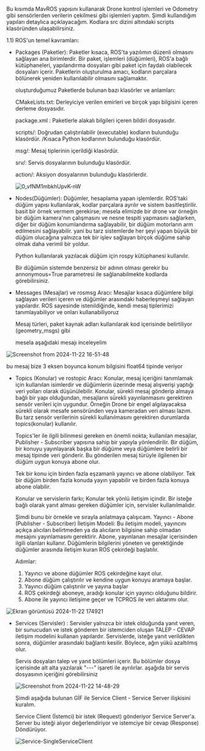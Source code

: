 Bu kısımda  MavROS yapısını kullanarak Drone kontrol işlemleri ve Odometry gibi sensörlerden verilerin çekilmesi gibi işlemleri yaptım. Şimdi kullandığım yapıları detaylıca açıklayacağım.
Kodlara src dizini altındaki scripts klasöründen ulaşabilirsiniz.

1.1) ROS'un temel kavramları:
- Packages (Paketler):
  Paketler kısaca, ROS'ta yazılımın düzenli olmasını sağlayan ana birimlerdir. Bir paket, işlemleri (düğümleri), ROS'a bağlı kütüphaneleri, yapılandırma dosyaları gibi paket için faydalı olabilecek dosyaları
  içerir. Paketlerin oluşturulma amacı, kodların parçalara bölünerek yeniden kullanılabilir olmasını sağlamaktır.



  oluşturduğumuz Paketlerde  bulunan bazı klasörler ve anlamları:

  CMakeLists.txt: Derleyiciye verilen emirleri ve birçok yapı bilgisini içeren derleme dosyasıdır.

  package.xml : Paketlerle alakalı bilgileri içeren bildiri dosyasıdır.

  scripts/: Doğrudan çalıştırılabilir (executable) kodların bulunduğu klasördür. /Kısaca Python kodlarının bulunduğu klasördür.

  msg/: Mesaj tiplerinin içerildiği klasördür.

  srv/: Servis dosyalarının bulunduğu klasördür.

  action/: Aksiyon dosyalarının bulunduğu klasörlerdir.

  ![0_vfNM1mbkhUpvK-nW](https://github.com/user-attachments/assets/20b30845-b81a-4776-9bef-bace725eff6a)


- Nodes(Düğümler):
  Düğümler, hesaplama yapan işlemlerdir. ROS'taki düğüm yapısı kullanılarak, kodlar parçalara ayrılır ve sistem basitleştirilir.
  basit bir örnek vermem gerekirse; mesela elimizde bir drone var örneğin bir düğüm kamera'nın çalışmasını ve nesne tespiti yapmasını sağlarken, diğer bir düğüm konumlandırma sağlayabilir, bir düğüm motorların arm edilmesini sağlayabilir.
  yani bu tarz sistemlerde her şeyi yapan büyük bir düğüm olucağına yalnızca tek bir işlev sağlayan birçok düğüme sahip olmak daha verimli bir yoldur.

  Python kullanılarak yazılacak düğüm için rospy kütüphanesi kullanılır.

  Bir düğümün sistemde benzersiz bir adının olması gerekir bu annonymous=True parametresi ile sağlanabilmekte kodlarda görebilirsiniz.



- Messages (Mesajlar) ve rosmsg Aracı:
  Mesajlar kısaca düğümlere bilgi sağlayan verileri içeren ve düğümler arasındaki haberleşmeyi sağlayan yapılardır.
  ROS sayesinde istenildiğinde, kendi mesaj tiplerimizi tanımlayabiliyor ve onları kullanabiliyoruz

  Mesaj türleri, paket kaynak adları kullanılarak kod içerisinde belirtiliyor (geometry_msgs) gibi
  
  mesela aşağıdaki mesajı inceleyelim
  
![Screenshot from 2024-11-22 16-51-48](https://github.com/user-attachments/assets/74e717a7-b88c-45a4-bd81-94ecc0295fa6)

  bu mesaj bize 3 eksen boyunca konum bilgisini float64 tipinde veriyor


- Topics (Konular) ve rostopic Aracı:
  Konular, mesaj içeriğini tanımlamak için kullanılan isimlerdir ve düğümlerin üzerinde mesaj alışverişi yaptığı veri yolları olarak düşünülebilir.
  Konular, sürekli mesaj gönderip almaya bağlı bir yapı olduğundan, mesajların sürekli yayınlanmasını gerektiren sensör verileri için uygundur. Örneğin Drone bir engel algılayacaksa sürekli olarak mesafe sensöründen veya kameradan
  veri alması lazım. Bu tarz sensör verilerinin sürekli kullanılmasını gerektiren durumlarda topics(konular) kullanılır.

  Topics'ler ile ilgili bilinmesi gereken en önemli nokta; kullanılan mesajlar, Publisher - Subscriber yapısına sahip bir yapıyla yönlendirilir. Bir düğüm, bir konuyu yayınlayarak başka bir düğüme veya düğümlere belirli bir mesaj tipinde veri
  gönderir. Bu gönderilen mesaj türüyle ilgilenen bir düğüm uygun konuya abone olur.

  
  Tek bir konu için birden fazla eşzamanlı yayıncı ve abone olabiliyor. Tek bir düğüm birden fazla konuda yayın yapabilir ve birden fazla konuya abone olabilir.

  Konular ve servislerin farkı; Konular tek yönlü iletişim içindir. Bir isteğe bağlı olarak yanıt alması gereken düğümler için, servisler kullanılmalıdır.


  Şimdi bunu bir örnekle ve sırayla anlatmaya çalışıcam.
  Yayıncı - Abone (Publisher - Subscriber) İletişim Modeli: Bu iletişim modeli, yayıncını açıkça alıcıları belirtmeden ya da  alıcıların bilgisine sahip olmadan mesajını yayınlamasını gerektirir.
  Abone, yayınlanan mesajlar içerisinden ilgili olanları kullanır. Düğümlerin bilgilerini yöneten ve gerektiğinde düğümler arasında iletişim kuran ROS çekirdeği başlatılır.

  Adımlar:
  1) Yayıncı ve abone düğümler ROS çekirdeğine kayıt olur.
  2) Abone düğüm çalıştırılır ve kendine uygun konuyu aramaya başlar.
  3) Yayıncı düğüm çalıştırılır ve yayına başlar
  4) ROS çekirdeği aboneye, aradığı konular için yayıncı olduğunu bildirir.
  5) Abone ile yayıncı iletişime geçer ve TCPROS ile veri aktarımı olur.
  
  
![Ekran görüntüsü 2024-11-22 174921](https://github.com/user-attachments/assets/1223dfc7-ba2e-4deb-8de8-3509ab6ea459)




- Services (Servisler) :
  Servisler yalnızca bir istek olduğunda yanıt veren, bir sunucudan ve istek gönderen bir istemciden oluşan TALEP - CEVAP iletişim modelini kullanan yapılardır.
  Servislerde, isteğe yanıt verildikten sonra, düğümler arasındaki bağlantı kesilir. Böylece, ağın yükü azaltılmış olur.

  Servis dosyaları talep ve yanıt bölümleri içerir. Bu bölümler dosya içerisinde alt alta yazılarak "---" işareti ile ayrılırlar. aşağıda bir servis dosyasının içeriğini görebilirsiniz

  ![Screenshot from 2024-11-22 14-48-29](https://github.com/user-attachments/assets/3a49e943-9799-4152-9534-d542212fc5b0)

  Şimdi aşağıda bulunan GİF ile Service Client - Service Server ilişkisini kuralım.

  Service Client (İstemci) bir istek (Request) gönderiyor  Service Server'a. Server bu isteği alıyor değerlendiriyor ve istemciye bir cevap (Response) Döndürüyor.
  

  ![Service-SingleServiceClient](https://github.com/user-attachments/assets/9387db63-5f1d-47bc-94a2-eebd7407aedc)

  


  



  
  
  
  
  
  

